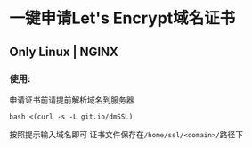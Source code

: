 # 一键申请Let's Encrypt域名证书

## Only Linux | NGINX

### 使用:

申请证书前请提前解析域名到服务器

```
bash <(curl -s -L git.io/dmSSL)
```

按照提示输入域名即可
证书文件保存在`/home/ssl/<domain>/`路径下
